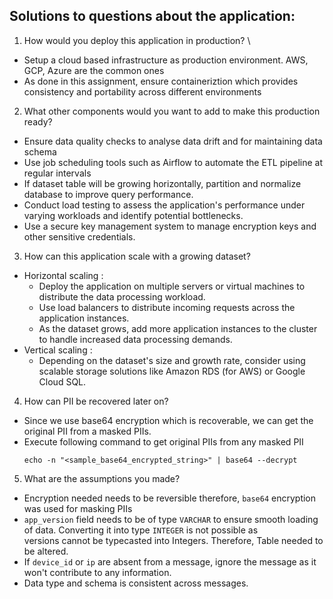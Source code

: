## Solutions to questions about the application:


1. How would you deploy this application in production? \
  * Setup a cloud based infrastructure as production environment. AWS, GCP, Azure are the common ones
  * As done in this assignment, ensure containeriztion which provides consistency and portability across different environments
    
2. What other components would you want to add to make this production ready?
  * Ensure data quality checks to analyse data drift and for maintaining data schema
  * Use job scheduling tools such as Airflow to automate the ETL pipeline at regular intervals
  * If dataset table will be growing horizontally, partition and normalize database to improve query performance.
  * Conduct load testing to assess the application's performance under varying workloads and identify potential bottlenecks.
  * Use a secure key management system to manage encryption keys and other sensitive credentials.
        
3. How can this application scale with a growing dataset?
  * Horizontal scaling :
    * Deploy the application on multiple servers or virtual machines to distribute the data processing workload.
    * Use load balancers to distribute incoming requests across the application instances.
    * As the dataset grows, add more application instances to the cluster to handle increased data processing demands.
  * Vertical scaling :
    * Depending on the dataset's size and growth rate, consider using scalable storage solutions like Amazon RDS (for AWS) or Google Cloud SQL.  

4. How can PII be recovered later on? 
  * Since we use base64 encryption which is recoverable, we can get the original PII from a masked PIIs.
  * Execute following command to get original PIIs from any masked PII
    ```
    echo -n "<sample_base64_encrypted_string>" | base64 --decrypt
    ```
    
5. What are the assumptions you made?
  * Encryption needed needs to be reversible therefore, ```base64``` encryption was used for masking PIIs
  * ```app_version``` field needs to be of type ```VARCHAR``` to ensure smooth loading of data. Converting it into type ```INTEGER``` is not possible as \
    versions cannot be typecasted into Integers. Therefore, Table needed to be altered.
  * If ```device_id``` or ```ip``` are absent from a message, ignore the message as it won't contribute to any information.
  * Data type and schema is consistent across messages.
